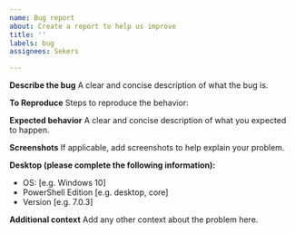 ```yaml
---
name: Bug report
about: Create a report to help us improve
title: ''
labels: bug
assignees: Sekers

---
```


**Describe the bug**
A clear and concise description of what the bug is.

**To Reproduce**
Steps to reproduce the behavior:

**Expected behavior**
A clear and concise description of what you expected to happen.

**Screenshots**
If applicable, add screenshots to help explain your problem.

**Desktop (please complete the following information):**
 - OS: [e.g. Windows 10]
 - PowerShell Edition [e.g. desktop, core]
 - Version [e.g. 7.0.3]

**Additional context**
Add any other context about the problem here.
